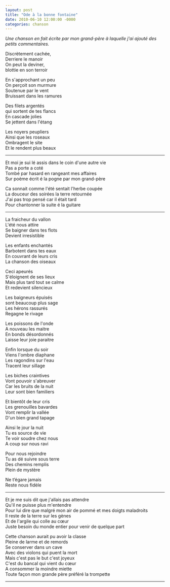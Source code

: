 ```yaml
---
layout: post
title: "Ode à la bonne fontaine"
date: 2010-06-10 12:00:00 -0000
categories: chanson
---
```


_Une chanson en fait écrite par mon grand-père à laquelle j'ai ajouté des petits commentaires._

Discrètement cachée,  
Derriere le manoir  
On peut la deviner,  
blottie en son terroir

En s'approchant un peu  
On perçoit son murmure  
Soutenue par le vent  
Bruissant dans les ramures

Des filets argentés  
qui sortent de tes flancs  
En cascade jolies  
Se jettent dans l'étang

Les noyers peupliers  
Ainsi que les roseaux  
Ombragent le site  
Et le rendent plus beaux

---

Et moi je sui lé assis dans le coin d'une autre vie  
Pas a porte a coté  
Tombé par hasard en rangeant mes affaires  
Sur poème écrit é la pogne par mon grand-père

Ca sonnait comme l'été sentait l'herbe coupée  
La douceur des soirées la terre retournée  
J'ai pas trop pensé car il était tard  
Pour chantonner la suite é la guitare

---

La fraicheur du vallon  
L'été nous attire  
Se baigner dans tes flots  
Devient irresistible

Les enfants enchantés  
Barbotent dans tes eaux  
En couvrant de leurs cris  
La chanson des oiseaux

Ceci apeurés  
S'éloignent de ses lieux  
Mais plus tard tout se calme  
Et redevient silencieux

Les baigneurs épuisés  
sont beaucoup plus sage  
Les hérons rassurés  
Regagne le rivage

Les poissons de l'onde  
A nouveau les maitre  
En bonds désordonnés  
Laisse leur joie paraitre

Enfin lorsque du soir  
Viens l'ombre diaphane  
Les ragondins sur l'eau  
Tracent leur sillage

Les biches craintives  
Vont pouvoir s'abreuver  
Car les bruits de la nuit  
Leur sont bien familiers

Et bientôt de leur cris  
Les grenouilles bavardes  
Vont remplir la vallée  
D'un bien grand tapage

Ainsi le jour la nuit  
Tu es source de vie  
Te voir soudre chez nous  
A coup sur nous ravi

Pour nous rejoindre  
Tu as dé suivre sous terre  
Des chemins remplis  
Plein de mystère

Ne t’égare jamais  
Reste nous fidèle

---

Et je me suis dit que j'allais pas attendre  
Qu'il ne puisse plus m'entendre  
Pour lui dire que malgré mon air de pommé et mes doigts maladroits  
Il reste de la terre sur les gènes  
Et de l'argile qui colle au cœur  
Juste besoin du monde entier pour venir de quelque part

Cette chanson aurait pu avoir la classe  
Pleine de larme et de remords  
Se conserver dans un cave  
Avec des violons qui puent la mort  
Mais c'est pas le but c'est joyeux  
C'est du bancal qui vient du cœur  
A consommer la moindre miette  
Toute façon mon grande père préféré la trompette

---
